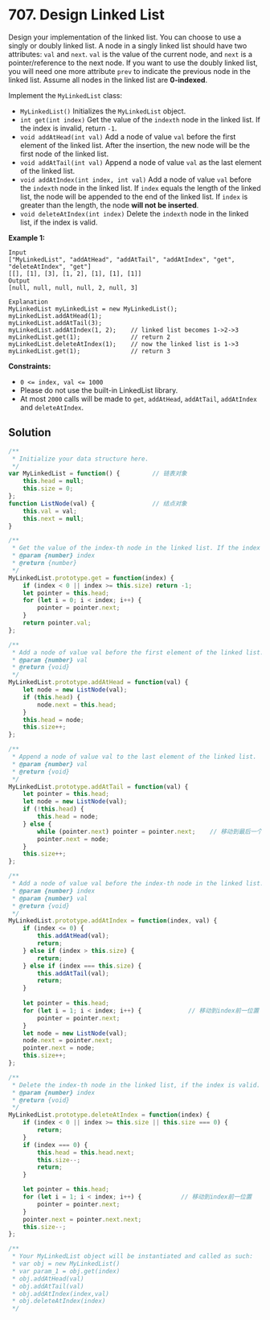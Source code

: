 # 707. Design Linked List

Design your implementation of the linked list. You can choose to use a singly or doubly linked list.
 A node in a singly linked list should have two attributes: `val` and `next`. `val` is the value of the current node, and `next` is a pointer/reference to the next node.
 If you want to use the doubly linked list, you will need one more attribute `prev` to indicate the previous node in the linked list. Assume all nodes in the linked list are **0-indexed**.

Implement the `MyLinkedList` class:

- `MyLinkedList()` Initializes the `MyLinkedList` object.
- `int get(int index)` Get the value of the `indexth` node in the linked list. If the index is invalid, return `-1`.
- `void addAtHead(int val)` Add a node of value `val` before the first element of the linked list. After the insertion, the new node will be the first node of the linked list.
- `void addAtTail(int val)` Append a node of value `val` as the last element of the linked list.
- `void addAtIndex(int index, int val)` Add a node of value `val` before the `indexth` node in the linked list. If `index` equals the length of the linked list, the node will be appended to the end of the linked list. If `index` is greater than the length, the node **will not be inserted**.
- `void deleteAtIndex(int index)` Delete the `indexth` node in the linked list, if the index is valid.

 

**Example 1:**

```
Input
["MyLinkedList", "addAtHead", "addAtTail", "addAtIndex", "get", "deleteAtIndex", "get"]
[[], [1], [3], [1, 2], [1], [1], [1]]
Output
[null, null, null, null, 2, null, 3]

Explanation
MyLinkedList myLinkedList = new MyLinkedList();
myLinkedList.addAtHead(1);
myLinkedList.addAtTail(3);
myLinkedList.addAtIndex(1, 2);    // linked list becomes 1->2->3
myLinkedList.get(1);              // return 2
myLinkedList.deleteAtIndex(1);    // now the linked list is 1->3
myLinkedList.get(1);              // return 3
```

**Constraints:**

- `0 <= index, val <= 1000`
- Please do not use the built-in LinkedList library.
- At most `2000` calls will be made to `get`, `addAtHead`, `addAtTail`, `addAtIndex` and `deleteAtIndex`.

## Solution

```js
/**
 * Initialize your data structure here.
 */
var MyLinkedList = function() {         // 链表对象
    this.head = null;
    this.size = 0;
};
function ListNode(val) {                // 结点对象
    this.val = val;
    this.next = null;
}

/**
 * Get the value of the index-th node in the linked list. If the index is invalid, return -1. 
 * @param {number} index
 * @return {number}
 */
MyLinkedList.prototype.get = function(index) {
    if (index < 0 || index >= this.size) return -1;
    let pointer = this.head;
    for (let i = 0; i < index; i++) {
        pointer = pointer.next;
    }
    return pointer.val;
};

/**
 * Add a node of value val before the first element of the linked list. After the insertion, the new node will be the first node of the linked list. 
 * @param {number} val
 * @return {void}
 */
MyLinkedList.prototype.addAtHead = function(val) {
    let node = new ListNode(val);
    if (this.head) {
        node.next = this.head;
    }
    this.head = node;
    this.size++;
};

/**
 * Append a node of value val to the last element of the linked list. 
 * @param {number} val
 * @return {void}
 */
MyLinkedList.prototype.addAtTail = function(val) {
    let pointer = this.head;
    let node = new ListNode(val);
    if (!this.head) {
        this.head = node;
    } else {
        while (pointer.next) pointer = pointer.next;    // 移动到最后一个结点
        pointer.next = node;
    }
    this.size++;
};

/**
 * Add a node of value val before the index-th node in the linked list. If index equals to the length of linked list, the node will be appended to the end of linked list. If index is greater than the length, the node will not be inserted. 
 * @param {number} index 
 * @param {number} val
 * @return {void}
 */
MyLinkedList.prototype.addAtIndex = function(index, val) {
    if (index <= 0) {
        this.addAtHead(val);
        return;
    } else if (index > this.size) {
        return;
    } else if (index === this.size) {
        this.addAtTail(val);
        return;
    }
    
    let pointer = this.head;
    for (let i = 1; i < index; i++) {             // 移动到index前一位置
        pointer = pointer.next;
    }
    let node = new ListNode(val);
    node.next = pointer.next;
    pointer.next = node;
    this.size++;
};

/**
 * Delete the index-th node in the linked list, if the index is valid. 
 * @param {number} index
 * @return {void}
 */
MyLinkedList.prototype.deleteAtIndex = function(index) {
    if (index < 0 || index >= this.size || this.size === 0) {
        return;
    }
    if (index === 0) {
        this.head = this.head.next;
        this.size--;
        return;
    }

    let pointer = this.head;
    for (let i = 1; i < index; i++) {           // 移动到index前一位置
        pointer = pointer.next;
    }
    pointer.next = pointer.next.next;
    this.size--;
};

/**
 * Your MyLinkedList object will be instantiated and called as such:
 * var obj = new MyLinkedList()
 * var param_1 = obj.get(index)
 * obj.addAtHead(val)
 * obj.addAtTail(val)
 * obj.addAtIndex(index,val)
 * obj.deleteAtIndex(index)
 */
```

